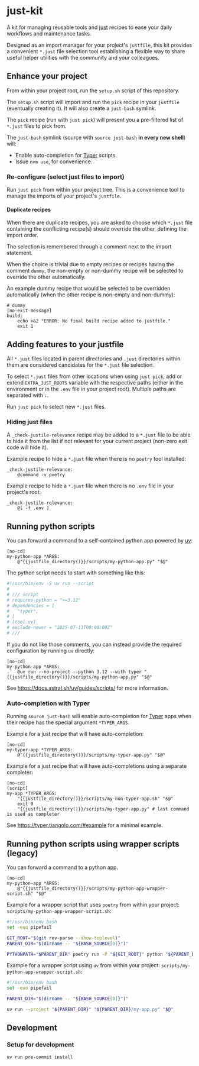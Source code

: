 # just-kit

A kit for managing reusable tools and [just](https://github.com/casey/just) recipes
to ease your daily workflows and maintenance tasks.

Designed as an import manager for your project's `justfile`,
this kit provides a convenient `*.just` file selection tool
establishing a flexible way to share useful helper utilities
with the community and your colleagues.

## Enhance your project

From within your project root, run the `setup.sh` script of this repository.

The `setup.sh` script will import and run the `pick` recipe in your `justfile`
(eventually creating it). It will also create a `just-bash` symlink.

The `pick` recipe (run with `just pick`)
will present you a pre-filtered list of `*.just` files to pick from.

The `just-bash` symlink (source with `source just-bash` **in every new shell**) will:

- Enable auto-completion for [Typer](https://github.com/fastapi/typer) scripts.
- Issue `nvm use`, for convenience.

### Re-configure (select just files to import)

Run `just pick` from within your project tree.
This is a convenience tool to manage the imports of your project's `justfile`.

#### Duplicate recipes

When there are duplicate recipes, you are asked to choose
which `*.just` file containing the conflicting recipe(s) should override the other,
defining the import order.

The selection is remembered through a comment next to the import statement.

When the choice is trivial due to empty recipes or recipes having the comment `dummy`,
the non-empty or non-dummy recipe will be selected to override the other automatically.

An example dummy recipe that would be selected to be overridden automatically
(when the other recipe is non-empty and non-dummy):

```just
# dummy
[no-exit-message]
build:
    echo >&2 "ERROR: No final build recipe added to justfile."
    exit 1
```

## Adding features to your justfile

All `*.just` files located in parent directories and `.just` directories within them
are considered candidates for the `*.just` file selection.

To select `*.just` files from other locations when using `just pick`,
add or extend `EXTRA_JUST_ROOTS` variable with the respective paths
(either in the environment or in the `.env` file in your project root).
Multiple paths are separated with `:`.

Run `just pick` to select new `*.just` files.

### Hiding just files

A `_check-justile-relevance` recipe may be added to a `*.just` file
to be able to hide it from the list if not relevant for your current project
(non-zero exit code will hide it).

Example recipe to hide a `*.just` file when there is no `poetry` tool installed:

```just
_check-justile-relevance:
    @command -v poetry
```

Example recipe to hide a `*.just` file when there is no `.env` file in your project's root:

```just
_check-justile-relevance:
    @[ -f .env ]
```

## Running python scripts

You can forward a command to a self-contained python app powered by [uv](https://github.com/astral-sh/uv):

```just
[no-cd]
my-python-app *ARGS:
    @"{{justfile_directory()}}/scripts/my-python-app.py" "$@"
```

The python script needs to start with something like this:

```python
#!/usr/bin/env -S uv run --script
#
# /// script
# requires-python = ">=3.12"
# dependencies = [
#   "typer",
# ]
# [tool.uv]
# exclude-newer = "2025-07-11T00:00:00Z"
# ///
```

If you do not like those comments, you can instead provide the required configuration
by running `uv` directly:

```just
[no-cd]
my-python-app *ARGS:
    @uv run --no-project --python 3.12 --with typer "{{justfile_directory()}}/scripts/my-python-app.py" "$@"
```

See <https://docs.astral.sh/uv/guides/scripts/> for more information.

### Auto-completion with Typer

Running `source just-bash` will enable auto-completion
for [Typer](https://github.com/fastapi/typer) apps
when their recipe has the special argument `*TYPER_ARGS`.

Example for a just recipe that will have auto-completion:

```just
[no-cd]
my-typer-app *TYPER_ARGS:
    @"{{justfile_directory()}}/scripts/my-typer-app.py" "$@"
```

Example for a just recipe that will have auto-completions using a separate completer:

```just
[no-cd]
[script]
my-app *TYPER_ARGS:
    "{{justfile_directory()}}/scripts/my-non-typer-app.sh" "$@"
    exit 0
    "{{justfile_directory()}}/scripts/my-typer-app.py" # last command is used as completer
```

See <https://typer.tiangolo.com/#example> for a minimal example.

## Running python scripts using wrapper scripts (legacy)

You can forward a command to a python app.

```just
[no-cd]
my-python-app *ARGS:
    @"{{justfile_directory()}}/scripts/my-python-app-wrapper-script.sh" "$@"
```

Example for a wrapper script that uses `poetry` from within your project:
`scripts/my-python-app-wrapper-script.sh`:

```bash
#!/usr/bin/env bash
set -euo pipefail

GIT_ROOT="$(git rev-parse --show-toplevel)"
PARENT_DIR="$(dirname -- "${BASH_SOURCE[0]}")"

PYTHONPATH="$PARENT_DIR" poetry run -P "${GIT_ROOT}" python "${PARENT_DIR}/my-app.py" "$@"
```

Example for a wrapper script using `uv` from within your project:
`scripts/my-python-app-wrapper-script.sh`:

```bash
#!/usr/bin/env bash
set -euo pipefail

PARENT_DIR="$(dirname -- "${BASH_SOURCE[0]}")"

uv run --project "${PARENT_DIR}" "${PARENT_DIR}/my-app.py" "$@"
```

## Development

### Setup for development

```bash
uv run pre-commit install
```
